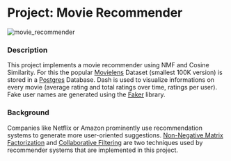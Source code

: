# Project: Movie Recommender

![movie_recommender](data/movie_recommender.gif)

### Description

This project implements a movie recommender using NMF and Cosine Similarity. For this the popular [Movielens](https://grouplens.org/datasets/movielens/) Dataset (smallest 100K version) is stored in a [Postgres](https://www.postgresql.org/) Database. Dash is used to visualize informations on every movie (average rating and total ratings over time, ratings per user). Fake user names are generated using the [Faker](https://github.com/joke2k/faker) library.

### Background

Companies like Netflix or Amazon prominently use recommendation systems to generate more user-oriented suggestions. [Non-Negative Matrix Factorization](https://en.wikipedia.org/wiki/Non-negative_matrix_factorization) and [Collaborative Filtering](https://en.wikipedia.org/wiki/Collaborative_filtering) are two techniques used by recommender systems that are implemented in this project.
